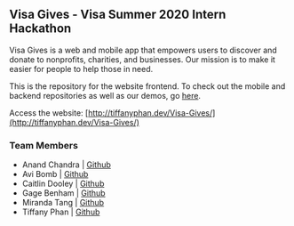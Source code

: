 ## Visa Gives - Visa Summer 2020 Intern Hackathon
Visa Gives is a web and mobile app that empowers users to discover and donate to nonprofits, charities, and businesses.
Our mission is to make it easier for people to help those in need.

This is the repository for the website frontend. To check out the mobile and backend repositories as well as our demos, go [here](https://github.com/AviBomb/VisaGives/blob/master/README.md).

Access the website: [http://tiffanyphan.dev/Visa-Gives/](http://tiffanyphan.dev/Visa-Gives/)

### Team Members
- Anand Chandra | [Github](https://github.com/anandchandra50)
- Avi Bomb | [Github](https://github.com/AviBomb)
- Caitlin Dooley | [Github](https://github.com/caitlincd)
- Gage Benham | [Github](https://github.com/GB1999)
- Miranda Tang | [Github](https://github.com/miratang)
- Tiffany Phan | [Github](https://github.com/TiffanyVPhan/)
